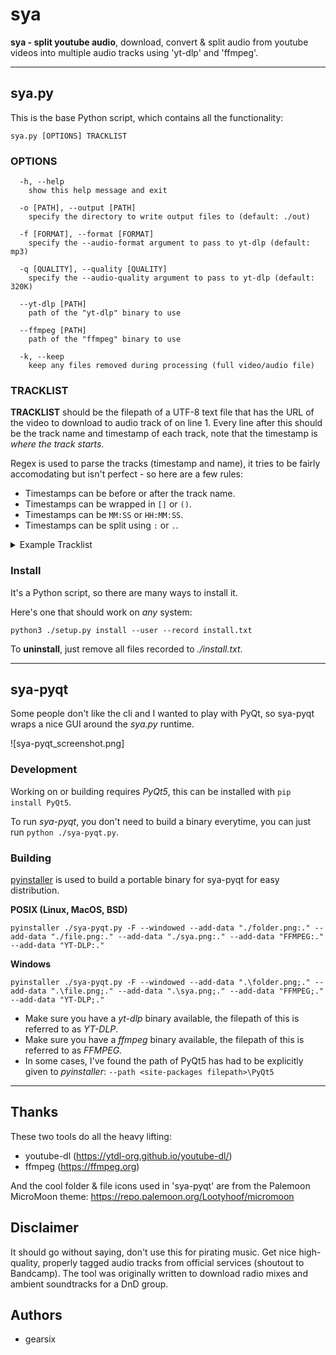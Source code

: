 
# sya

**sya - split youtube audio**, download, convert & split audio from youtube videos into multiple audio tracks using 'yt-dlp' and 'ffmpeg'.

---

## sya.py

This is the base Python script, which contains all the functionality:

	sya.py [OPTIONS] TRACKLIST

### OPTIONS

```
  -h, --help
    show this help message and exit
  
  -o [PATH], --output [PATH]
    specify the directory to write output files to (default: ./out)
						
  -f [FORMAT], --format [FORMAT]
    specify the --audio-format argument to pass to yt-dlp (default: mp3)
	
  -q [QUALITY], --quality [QUALITY]
    specify the --audio-quality argument to pass to yt-dlp (default: 320K)

  --yt-dlp [PATH]
    path of the "yt-dlp" binary to use
	
  --ffmpeg [PATH]
    path of the "ffmpeg" binary to use
	
  -k, --keep
    keep any files removed during processing (full video/audio file)
```

### TRACKLIST

**TRACKLIST** should be the filepath of a UTF-8 text file that has the URL of the video to download to audio track of on line 1.
Every line after this should be the track name and timestamp of each track, note that the timestamp is *where the track starts*.

Regex is used to parse the tracks (timestamp and name), it tries to be fairly accomodating but isn't perfect - so here are a few rules:

- Timestamps can be before or after the track name.
- Timestamps can be wrapped in `[]` or `()`.
- Timestamps can be `MM:SS` or `HH:MM:SS`.
- Timestamps can be split using `:` or `.`.

<details>
	<summary>Example Tracklist</summary>
	https://www.youtube.com/watch?v=LbjcaMAhJRQ
	Sneaky Snitch (0:00)
	Fluffing a Duck (2:16)
	Cipher (3:24)
	Scheming Weasel (7:15)
	Carefree (8:44)
	Thatched Villagers (12:09)
	Monkeys Spinning Monkeys (16:15)
	Wallpaper (18:20)
	Pixel Peeker Polka (21:59)
	Killing Time (25:21)
	Hitman (28:46)
	The Cannery (32:07)
	Cut and Run (35:09)
	Life of Riley (38:44)
	Quirky Dog (42:39)
	The Complex (45:08)
	Hyperfun (49:35)
	Black Vortex (53:29)
	Rock on Chicago (56:19)
	Volatile Reaction (57:58)
	On the Ground (1:00:44)
	Wagon Wheel (electronic) (1:03:23)
	Call to Adventure (1:08:26)
	Hustle (1:12:33)
	Cupids Revenge (1:14:34)
	Dirt Rhodes (1:16:20)
	Rhinoceros (1:18:20)
	Who Likes to Party (1:21:43)
	Spazzmatica Polka (1:26:01)
</details>

### Install

It's a Python script, so there are many ways to install it.

Here's one that should work on *any* system:

	python3 ./setup.py install --user --record install.txt

To **uninstall**, just remove all files recorded to *./install.txt*.

---

## sya-pyqt

Some people don't like the cli and I wanted to play with PyQt, so sya-pyqt wraps a nice GUI around the *sya.py* runtime.

![sya-pyqt_screenshot.png]

### Development

Working on or building requires *PyQt5*, this can be installed with `pip install PyQt5`.

To run *sya-pyqt*, you don't need to build a binary everytime, you can just run `python ./sya-pyqt.py`.

### Building

[pyinstaller](https://pyinstaller.org) is used to build a portable binary for sya-pyqt for easy distribution.

**POSIX (Linux, MacOS, BSD)**

	pyinstaller ./sya-pyqt.py -F --windowed --add-data "./folder.png:." --add-data "./file.png:." --add-data "./sya.png:." --add-data "FFMPEG:." --add-data "YT-DLP:."

**Windows**

	pyinstaller ./sya-pyqt.py -F --windowed --add-data ".\folder.png;." --add-data ".\file.png;." --add-data ".\sya.png;." --add-data "FFMPEG;." --add-data "YT-DLP;."

- Make sure you have a *yt-dlp* binary available, the filepath of this is referred to as *YT-DLP*.
- Make sure you have a *ffmpeg* binary available, the filepath of this is referred to as *FFMPEG*.
- In some cases, I've found the path of PyQt5 has had to be explicitly given to *pyinstaller*:
`--path <site-packages filepath>\PyQt5`

---

## Thanks

These two tools do all the heavy lifting:
- youtube-dl (https://ytdl-org.github.io/youtube-dl/)
- ffmpeg (https://ffmpeg.org)

And the cool folder & file icons used in 'sya-pyqt' are from the Palemoon MicroMoon theme: 
https://repo.palemoon.org/Lootyhoof/micromoon


## Disclaimer

It should go without saying, don't use this for pirating music. Get nice high-quality, properly tagged audio tracks from official services (shoutout to Bandcamp).
The tool was originally written to download radio mixes and ambient soundtracks for a DnD group.

## Authors

- gearsix

